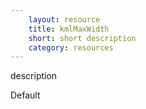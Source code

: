 ```yaml
---
    layout: resource
    title: kmlMaxWidth
    short: short description
    category: resources
---
```


description

Default

